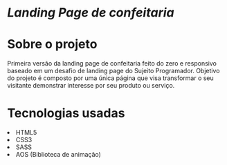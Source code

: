 # *Landing Page de confeitaria*

# Sobre o projeto

Primeira versão da landing page de confeitaria feito do zero e responsivo baseado em um desafio de landing page do Sujeito Programador.
Objetivo do projeto é composto por uma única página que visa transformar o seu visitante demonstrar interesse por seu produto ou serviço.

# Tecnologias usadas
<li>HTML5</li>
<li>CSS3</li>
<li>SASS</li>
<li>AOS (Biblioteca de animação)</li>
